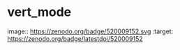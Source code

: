 # vert_mode
image:: https://zenodo.org/badge/520009152.svg
:target: https://zenodo.org/badge/latestdoi/520009152
